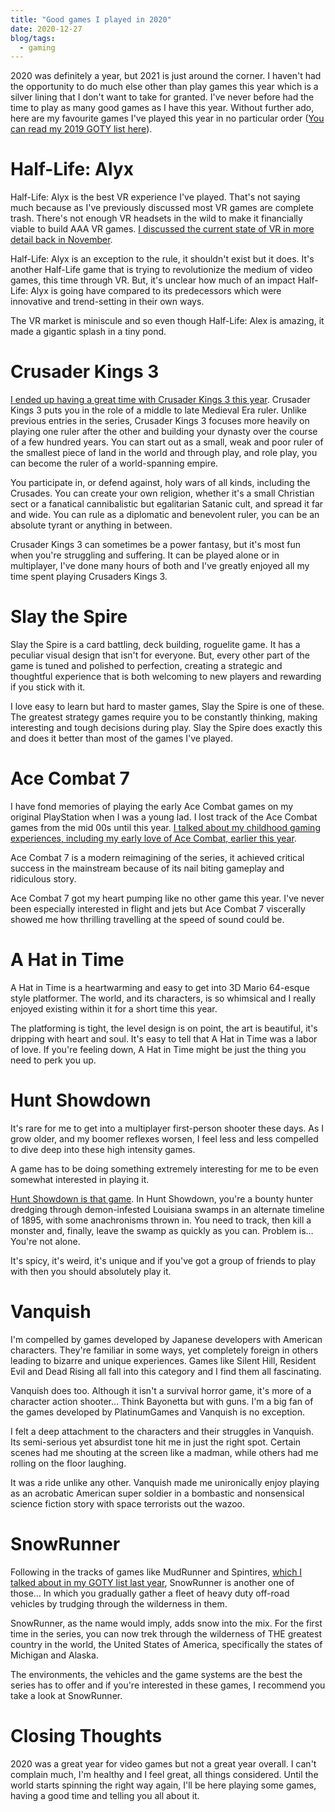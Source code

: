```yaml
---
title: "Good games I played in 2020"
date: 2020-12-27
blog/tags:
  - gaming
---
```


2020 was definitely a year, but 2021 is just around the corner. I haven't had the opportunity to do much else other than play games this year which is a silver lining that I don't want to take for granted. I've never before had the time to play as many good games as I have this year. Without further ado, here are my favourite games I've played this year in no particular order ([You can read my 2019 GOTY list here](/blog/2020-01-17/)).

# Half-Life: Alyx

Half-Life: Alyx is the best VR experience I've played. That's not saying much because as I've previously discussed most VR games are complete trash. There's not enough VR headsets in the wild to make it financially viable to build AAA VR games. [I discussed the current state of VR in more detail back in November](/blog/2020-11-07/).

Half-Life: Alyx is an exception to the rule, it shouldn't exist but it does. It's another Half-Life game that is trying to revolutionize the medium of video games, this time through VR. But, it's unclear how much of an impact Half-Life: Alyx is going have compared to its predecessors which were innovative and trend-setting in their own ways.

The VR market is miniscule and so even though Half-Life: Alex is amazing, it made a gigantic splash in a tiny pond.

# Crusader Kings 3

[I ended up having a great time with Crusader Kings 3 this year](/blog/2020-09-13/#a-game-im-currently-playing). Crusader Kings 3 puts you in the role of a middle to late Medieval Era ruler. Unlike previous entries in the series, Crusader Kings 3 focuses more heavily on playing one ruler after the other and building your dynasty over the course of a few hundred years. You can start out as a small, weak and poor ruler of the smallest piece of land in the world and through play, and role play, you can become the ruler of a world-spanning empire.

You participate in, or defend against, holy wars of all kinds, including the Crusades. You can create your own religion, whether it's a small Christian sect or a fanatical cannibalistic but egalitarian Satanic cult, and spread it far and wide. You can rule as a diplomatic and benevolent ruler, you can be an absolute tyrant or anything in between.

Crusader Kings 3 can sometimes be a power fantasy, but it's most fun when you're struggling and suffering. It can be played alone or in multiplayer, I've done many hours of both and I've greatly enjoyed all my time spent playing Crusaders Kings 3.

# Slay the Spire

Slay the Spire is a card battling, deck building, roguelite game. It has a peculiar visual design that isn't for everyone. But, every other part of the game is tuned and polished to perfection, creating a strategic and thoughtful experience that is both welcoming to new players and rewarding if you stick with it.

I love easy to learn but hard to master games, Slay the Spire is one of these. The greatest strategy games require you to be constantly thinking, making interesting and tough decisions during play. Slay the Spire does exactly this and does it better than most of the games I've played.

# Ace Combat 7

I have fond memories of playing the early Ace Combat games on my original PlayStation when I was a young lad. I lost track of the Ace Combat games from the mid 00s until this year. [I talked about my childhood gaming experiences, including my early love of Ace Combat, earlier this year](/blog/2020-09-13/#favorite-game-ive-played-this-year).

Ace Combat 7 is a modern reimagining of the series, it achieved critical success in the mainstream because of its nail biting gameplay and ridiculous story.

Ace Combat 7 got my heart pumping like no other game this year. I've never been especially interested in flight and jets but Ace Combat 7 viscerally showed me how thrilling travelling at the speed of sound could be.

# A Hat in Time

A Hat in Time is a heartwarming and easy to get into 3D Mario 64-esque style platformer. The world, and its characters, is so whimsical and I really enjoyed existing within it for a short time this year.

The platforming is tight, the level design is on point, the art is beautiful, it's dripping with heart and soul. It's easy to tell that A Hat in Time was a labor of love. If you're feeling down, A Hat in Time might be just the thing you need to perk you up.

# Hunt Showdown

It's rare for me to get into a multiplayer first-person shooter these days. As I grow older, and my boomer reflexes worsen, I feel less and less compelled to dive deep into these high intensity games.

A game has to be doing something extremely interesting for me to be even somewhat interested in playing it.

[Hunt Showdown is that game](/blog/2020-09-04/). In Hunt Showdown, you're a bounty hunter dredging through demon-infested Louisiana swamps in an alternate timeline of 1895, with some anachronisms thrown in. You need to track, then kill a monster and, finally, leave the swamp as quickly as you can. Problem is… You're not alone.

It's spicy, it's weird, it's unique and if you've got a group of friends to play with then you should absolutely play it.

# Vanquish

I'm compelled by games developed by Japanese developers with American characters. They're familiar in some ways, yet completely foreign in others leading to bizarre and unique experiences. Games like Silent Hill, Resident Evil and Dead Rising all fall into this category and I find them all fascinating.

Vanquish does too. Although it isn't a survival horror game, it's more of a character action shooter… Think Bayonetta but with guns. I'm a big fan of the games developed by PlatinumGames and Vanquish is no exception.

I felt a deep attachment to the characters and their struggles in Vanquish. Its semi-serious yet absurdist tone hit me in just the right spot. Certain scenes had me shouting at the screen like a madman, while others had me rolling on the floor laughing.

It was a ride unlike any other. Vanquish made me unironically enjoy playing as an acrobatic American super soldier in a bombastic and nonsensical science fiction story with space terrorists out the wazoo.

# SnowRunner

Following in the tracks of games like MudRunner and Spintires, [which I talked about in my GOTY list last year](/blog/2020-01-17/#mudrunner), SnowRunner is another one of those... In which you gradually gather a fleet of heavy duty off-road vehicles by trudging through the wilderness in them.

SnowRunner, as the name would imply, adds snow into the mix. For the first time in the series, you can now trek through the wilderness of THE greatest country in the world, the United States of America, specifically the states of Michigan and Alaska.

The environments, the vehicles and the game systems are the best the series has to offer and if you're interested in these games, I recommend you take a look at SnowRunner.

# Closing Thoughts

2020 was a great year for video games but not a great year overall. I can't complain much, I'm healthy and I feel great, all things considered. Until the world starts spinning the right way again, I'll be here playing some games, having a good time and telling you all about it.
